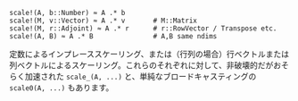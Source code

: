 ```
scale!(A, b::Number) ≈ A .* b
scale!(M, v::Vector) ≈ A .* v       # M::Matrix
scale!(M, r::Adjoint) ≈ A .* r      # r::RowVector / Transpose etc.
scale!(A, B) ≈ A .* B               # A,B same ndims
```

定数によるインプレーススケーリング、または（行列の場合）行ベクトルまたは列ベクトルによるスケーリング。これらのそれぞれに対して、非破壊的だがおそらく加速された `scale_(A, ...)` と、単純なブロードキャスティングの `scale0(A, ...)` もあります。
